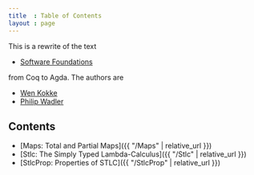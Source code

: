 ```yaml
---
title  : Table of Contents
layout : page
---
```

 
This is a rewrite of the text

* [Software Foundations](
  https://softwarefoundations.cis.upenn.edu/current/index.html
  )

from Coq to Agda. The authors are

* [Wen Kokke](
  https://github.com/wenkokke
  )
* [Philip Wadler](
  http://homepages.inf.ed.ac.uk/wadler/
  )

## Contents

<!--
  - [Basics: Functional Programming in Agda]({{ "/Basics" | relative_url }})
-->

  - [Maps: Total and Partial Maps]({{ "/Maps" | relative_url }})
  - [Stlc: The Simply Typed Lambda-Calculus]({{ "/Stlc" | relative_url }})
  - [StlcProp: Properties of STLC]({{ "/StlcProp" | relative_url }})

